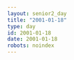 ```yaml
---
layout: senior2_day
title: "2001-01-18"
type: day
id: 2001-01-18
date: 2001-01-18
robots: noindex
---
```



